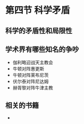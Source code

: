 # 第四节 科学矛盾

## 科学的矛盾性和局限性

## 学术界有哪些知名的争吵
* 伽利略迎战天主教会
* 牛顿对阵惠更斯
* 牛顿对阵莱布尼茨
* 伏尔泰对阵尼达姆
* 赫胥黎对阵牛津主教

## 相关的书籍
* 